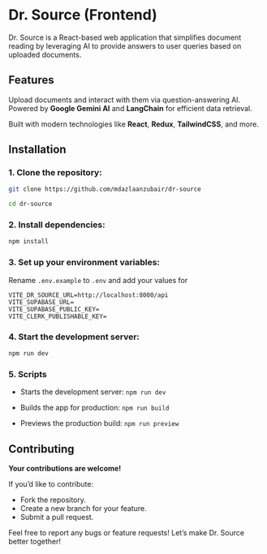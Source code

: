 # Dr. Source (Frontend)

Dr. Source is a React-based web application that simplifies document reading by leveraging AI to provide answers to user queries based on uploaded documents.

## Features
Upload documents and interact with them via question-answering AI.
Powered by **Google Gemini AI** and **LangChain** for efficient data retrieval.

Built with modern technologies like **React**, **Redux**, **TailwindCSS**, and more.

## Installation

### 1. Clone the repository:

```bash
git clone https://github.com/mdazlaanzubair/dr-source
```

```bash
cd dr-source
```

### 2. Install dependencies:

```bash
npm install
```

### 3. Set up your environment variables:

Rename `.env.example` to `.env` and add your values for 
```
VITE_DR_SOURCE_URL=http://localhost:8000/api
VITE_SUPABASE_URL=
VITE_SUPABASE_PUBLIC_KEY= 
VITE_CLERK_PUBLISHABLE_KEY=
```

### 4. Start the development server:

```bash
npm run dev
```

### 5. Scripts
- Starts the development server: `npm run dev`

- Builds the app for production: `npm run build` 

- Previews the production build: `npm run preview` 


## Contributing

**Your contributions are welcome!** 

If you’d like to contribute:

- Fork the repository.
- Create a new branch for your feature.
- Submit a pull request.

Feel free to report any bugs or feature requests! Let’s make Dr. Source better together!